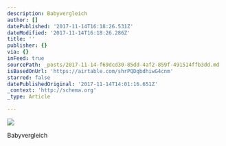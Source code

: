 ```yaml
---
description: Babyvergleich
author: []
datePublished: '2017-11-14T16:18:26.531Z'
dateModified: '2017-11-14T16:18:26.286Z'
title: ''
publisher: {}
via: {}
inFeed: true
sourcePath: _posts/2017-11-14-f69dcd30-85dd-4af2-859f-491514ffb3dd.md
isBasedOnUrl: 'https://airtable.com/shrPQDqbdhiwG4cnm'
starred: false
datePublishedOriginal: '2017-11-14T14:01:16.651Z'
_context: 'http://schema.org'
_type: Article

---
```

![](https://the-grid-user-content.s3-us-west-2.amazonaws.com/6ee0f3ed-b98d-4b4d-bf21-53058faa6750.jpg)

Babyvergleich